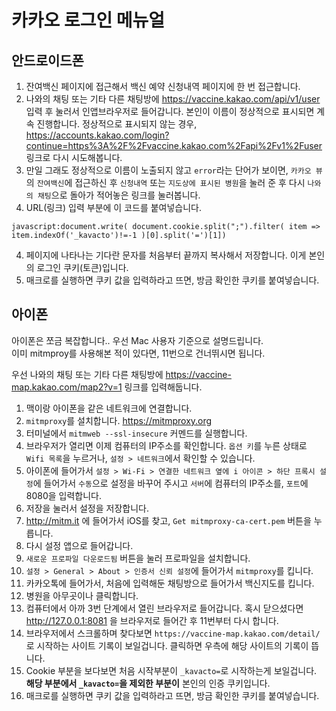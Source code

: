 # 카카오 로그인 메뉴얼

## 안드로이드폰
1. 잔여백신 페이지에 접근해서 백신 예약 신청내역 페이지에 한 번 접근합니다.
2. 나와의 채팅 또는 기타 다른 채팅방에 https://vaccine.kakao.com/api/v1/user 입력 후 눌러서 인앱브라우저로 들어갑니다. 본인이 이름이 정상적으로 표시되면 계속 진행합니다. 정상적으로 표시되지 않는 경우, https://accounts.kakao.com/login?continue=https%3A%2F%2Fvaccine.kakao.com%2Fapi%2Fv1%2Fuser 링크로 다시 시도해봅니다.  
3. 만일 그래도 정상적으로 이름이 노출되지 않고 `error`라는 단어가 보이면, `카카오 뷰`의 `잔여백신`에 접근하신 후 `신청내역` 또는 `지도상에 표시된 병원`을 눌러 준 후 다시 `나와의 채팅`으로 돌아가 적어놓은 링크를 눌러봅니다.
4. URL(링크) 입력 부분에 이 코드를 붙여넣습니다.

`javascript:document.write( document.cookie.split(";").filter( item => item.indexOf('_kavacto')!=-1 )[0].split('=')[1])`

4. 페이지에 나타나는 기다란 문자를 처음부터 끝까지 복사해서 저장합니다. 이게 본인의 로그인 쿠키(토큰)입니다.
5. 매크로를 실행하면 쿠키 값을 입력하라고 뜨면, 방금 확인한 쿠키를 붙여넣습니다.
## 아이폰
아이폰은 쪼금 복잡합니다.. 우선 Mac 사용자 기준으로 설명드립니다.  
이미 mitmproy를 사용해본 적이 있다면, 11번으로 건너뛰시면 됩니다.

우선 나와의 채팅 또는 기타 다른 채팅방에 https://vaccine-map.kakao.com/map2?v=1 링크를 입력해둡니다.

1. 맥이랑 아이폰을 같은 네트워크에 연결합니다.
2. `mitmproxy`를 설치합니다. https://mitmproxy.org
3. 터미널에서 `mitmweb --ssl-insecure` 커멘드를 실행합니다.
4. 브라우저가 열리면 이제 컴퓨터의 IP주소를 확인합니다. `옵션 키`를 누른 상태로 `Wifi 목록`을 누르거나, `설정 > 네트워크`에서 확인할 수 있습니다.
5. 아이폰에 들어가서 `설정 > Wi-Fi > 연결한 네트워크 옆에 i 아이콘 > 하단 프록시 설정`에 들어가서 `수동`으로 설정을 바꾸어 주시고 `서버`에 컴퓨터의 IP주소를, `포트`에 8080을 입력합니다.
6. 저장을 눌러서 설정을 저장합니다.
7. http://mitm.it 에 들어가서 iOS를 찾고, `Get mitmproxy-ca-cert.pem` 버튼을 누릅니다.
8. 다시 설정 앱으로 들어갑니다.
9. `새로운 프로파일 다운로드됨` 버튼을 눌러 프로파일을 설치합니다.
10. `설정 > General > About > 인증서 신뢰 설정`에 들어가서 `mitmproxy`를 킵니다.
11. 카카오톡에 들어가서, 처음에 입력해둔 채팅방으로 들어가서 백신지도를 킵니다.
12. 병원을 아무곳이나 클릭합니다.
13. 컴퓨터에서 아까 3번 단계에서 열린 브라우저로 들어갑니다. 혹시 닫으셨다면 http://127.0.0.1:8081 을 브라우저로 들어간 후 11번부터 다시 합니다.
14. 브라우저에서 스크롤하며 찾다보면 `https://vaccine-map.kakao.com/detail/`로 시작하는 사이트 기록이 보일겁니다. 클릭하면 우측에 해당 사이트의 기록이 뜹니다.
15. Cookie 부분을 보다보면 처음 시작부분이 `_kavacto=`로 시작하는게 보일겁니다. **해당 부분에서 `_kavacto=`을 제외한 부분이** 본인의 인증 쿠키입니다.
16. 매크로를 실행하면 쿠키 값을 입력하라고 뜨면, 방금 확인한 쿠키를 붙여넣습니다.
